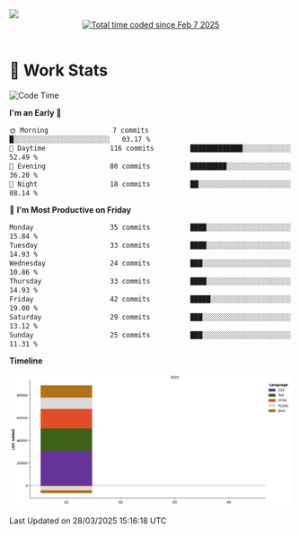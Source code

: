 <img src="https://capsule-render.vercel.app/api?type=waving&color=E0D7C8&height=200&section=header&text=Jeong8333&animation=fadeIn&fontColor=6D4930&fontSize=65&fontAlignY=60&stroke=6D4930&strokeWidth=3" />

<div align = center>
<a href="https://wakatime.com/@9207cd9b-e0ca-4b15-bb6a-6ad0a31854f8"><img src="https://wakatime.com/badge/user/9207cd9b-e0ca-4b15-bb6a-6ad0a31854f8.svg" alt="Total time coded since Feb 7 2025" /></a>
</div>
<br>

# 📝 **Work Stats**


<!--START_SECTION:waka-->
![Code Time](http://img.shields.io/badge/Code%20Time-8%20hrs%2047%20mins-blue)

**I'm an Early 🐤** 

```text
🌞 Morning                7 commits           █░░░░░░░░░░░░░░░░░░░░░░░░   03.17 % 
🌆 Daytime                116 commits         █████████████░░░░░░░░░░░░   52.49 % 
🌃 Evening                80 commits          █████████░░░░░░░░░░░░░░░░   36.20 % 
🌙 Night                  18 commits          ██░░░░░░░░░░░░░░░░░░░░░░░   08.14 % 
```
📅 **I'm Most Productive on Friday** 

```text
Monday                   35 commits          ████░░░░░░░░░░░░░░░░░░░░░   15.84 % 
Tuesday                  33 commits          ████░░░░░░░░░░░░░░░░░░░░░   14.93 % 
Wednesday                24 commits          ███░░░░░░░░░░░░░░░░░░░░░░   10.86 % 
Thursday                 33 commits          ████░░░░░░░░░░░░░░░░░░░░░   14.93 % 
Friday                   42 commits          █████░░░░░░░░░░░░░░░░░░░░   19.00 % 
Saturday                 29 commits          ███░░░░░░░░░░░░░░░░░░░░░░   13.12 % 
Sunday                   25 commits          ███░░░░░░░░░░░░░░░░░░░░░░   11.31 % 
```


**Timeline**

![Lines of Code chart](https://raw.githubusercontent.com/Jeong8333/Jeong8333/main/assets/bar_graph.png)


 Last Updated on 28/03/2025 15:16:18 UTC
<!--END_SECTION:waka-->

